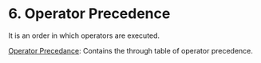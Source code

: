 # 6. Operator Precedence

It is an order in which operators are executed.

[Operator Precedance](https://developer.mozilla.org/en-US/docs/Web/JavaScript/Reference/Operators/Operator_Precedence): Contains the through table of operator precedence.

